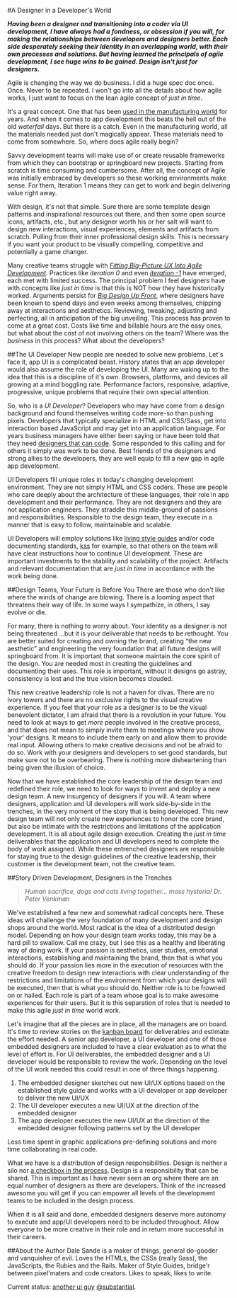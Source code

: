 #A Designer in a Developer's World

__*Having been a designer and transitioning into a coder via UI development, I have always had a fondness, or obsession if you will, for making the relationships between developers and designers better. Each side desperately seeking their identity in an overlapping world, with their own processes and solutions. But having learned the principals of agile development, I see huge wins to be gained. Design isn't just for designers.*__

Agile is changing the way we do business. I did a huge spec doc once. Once. Never to be repeated. I won't go into all the details about how agile works, I just want to focus on the lean agile concept of *just in time*.

It's a great concept. One that has been [used in the manufacturing world](http://goo.gl/C0xy4) for years. And when it comes to app development this beats the hell out of the old *waterfall* days. But there is a catch. Even in the manufacturing world, all the materials needed just don't magically appear. These materials need to come from somewhere. So, where does agile really begin? 

Savvy development teams will make use of or create reusable frameworks from which they can bootstrap or springboard new projects. Starting from scratch is time consuming and cumbersome. After all, the concept of Agile was initially embraced by developers so these working environments make sense. For them, Iteration 1 means they can get to work and begin delivering value right away.

With design, it's not that simple. Sure there are some template design patterns and inspirational resources out there, and then some open source icons, artifacts, etc., but any designer worth his or her salt will want to design new interactions, visual experiences, elements and artifacts from scratch. Pulling from their inner professional design skills. This is necessary if you want your product to be visually compelling, competitive and potentially a game changer.

Many creative teams struggle with *[Fitting Big-Picture UX Into Agile Development](http://goo.gl/gGmiA)*. Practices like *iteration 0* and even *[iteration -1](http://goo.gl/qgHGk)* have emerged, each met with limited success. The principal problem I feel designers have with concepts like *just in time* is that this is NOT how they have historically worked. Arguments persist for *[Big Design Up Front](http://goo.gl/nsyhB)*, where designers have been known to spend days and even weeks among themselves, chipping away at interactions and aesthetics. Reviewing, tweaking, adjusting and perfecting, all in anticipation of the big unveiling. This process has proven to come at a great cost. Costs like time and billable hours are the easy ones, but what about the cost of not involving others on the team? Where was the *business* in this process? What about the developers? 

##The UI Developer
New people are needed to solve new problems. Let's face it, app UI is a complicated beast. History states that an app developer would also assume the role of developing the UI. Many are waking up to the idea that this is a discipline of it's own. Browsers, platforms, and devices all growing at a mind boggling rate. Performance factors, responsive, adaptive, progressive, unique problems that require their own special attention. 

So, who is a *UI Developer*? Developers who may have come from a design background and found themselves writing code more-so than pushing pixels. Developers that typically specialize in HTML and CSS/Sass, get into interaction based JavaScript and may get into an application language. For years business managers have either been saying or have been told that they need [designers that can code](http://goo.gl/50arY). Some responded to this calling and for others it simply was work to be done. Best friends of the designers and strong allies to the developers, they are well equip to fill a new gap in agile app development.

UI Developers fill unique roles in today's changing development environment. They are not simply HTML and CSS coders. These are people who care deeply about the architecture of these languages, their role in app development and their performance. They are not designers and they are not application engineers. They straddle this middle-ground of passions and responsibilities. Responsible to the design team, they execute in a manner that is easy to follow, maintainable and scalable.

UI Developers will employ solutions like [living style guides](http://goo.gl/f5xgn) and/or code documenting standards, [kss](http://goo.gl/NwFrZ) for example, so that others on the team will have clear instructions how to continue UI development. These are important investments to the stability and scalability of the project. Artifacts and relevant documentation that are *just in time* in accordance with the work being done. 

##Design Teams, Your Future is Before You
There are those who don't like where the winds of change are blowing. There is a looming aspect that threatens their way of life. In some ways I sympathize, in others, I say evolve or die. 

For many, there is nothing to worry about. Your identity as a designer is not being threatened …but it is your deliverable that needs to be rethought. You are better suited for creating and owning the brand, creating “the new aesthetic” and engineering the very foundation that all future designs will springboard from. It is important that someone maintain the core spirit of the design. You are needed most in creating the guidelines and documenting their uses. This role is important, without it designs go astray, consistency is lost and the true vision becomes clouded.

This new creative leadership role is not a haven for divas. There are no ivory towers and there are no exclusive rights to the visual creative experience. If you feel that your role as a designer is to be the visual benevolent dictator, I am afraid that there is a revolution in your future. You need to look at ways to get *more* people involved in the creative process, and that does not mean to simply invite them to meetings where you show 'your' designs. It means to include them early on and allow them to provide real input. Allowing others to make creative decisions and not be afraid to do so. Work with your designers and developers to set good standards, but make sure not to be overbearing. There is nothing more disheartening than being given the illusion of choice.

Now that we have established the core leadership of the design team and redefined their role, we need to look for ways to invent and deploy a new design team. A new insurgency of designers if you will. A team where designers, application and UI developers will work side-by-side in the trenches, in the very moment of the story that is being developed. This new design team will not only create new experiences to honor the core brand, but also be intimate with the restrictions and limitations of the application development. It is all about agile design execution. Creating the *just in time* deliverables that the application and UI developers need to complete the body of work assigned. While these entrenched designers are responsible for staying true to the design guidelines of the creative leadership, their customer is the development team, not the creative team.

##Story Driven Development, Designers in the Trenches 
> *Human sacrifice, dogs and cats living together... mass hysteria!*
*Dr. Peter Venkman*

We've established a few new and somewhat radical concepts here. These ideas will challenge the very foundation of many development and design shops around the world. Most radical is the idea of a distributed design model. Depending on how your design team works today, this may be a hard pill to swallow. Call me crazy, but I see this as a healthy and liberating way of doing work. If your passion is aesthetics, user studies, emotional interactions, establishing and maintaining the brand, then that is what you should do. If your passion lies more in the execution of resources with the creative freedom to design new interactions with clear understanding of the restrictions and limitations of the environment from which your designs will be executed, then that is what you should do. Neither role is to be frowned on or hailed. Each role is part of a team whose goal is to make awesome experiences for their users. But it is this separation of roles that is needed to make this agile *just in time* world work. 

Let's imagine that all the pieces are in place, all the managers are on board. It's time to review stories on the [kanban board](http://en.wikipedia.org/wiki/Kanban_board) for deliverables and estimate the effort needed. A senior app developer, a UI developer and one of those embedded designers are included to have a clear evaluation as to what the level of effort is. For UI deliverables, the embedded designer and a UI developer would be responsible to review the work. Depending on the level of the UI work needed this could result in one of three things happening. 

1. The embedded designer sketches out new UI/UX options based on the established style guide and works with a UI developer or app developer to deliver the new UI/UX
1. The UI developer executes a new UI/UX at the direction of the embedded designer
1. The app developer executes the new UI/UX at the direction of the embedded designer following patterns set by the UI developer

Less time spent in graphic applications pre-defining solutions and more time collaborating in real code.

What we have is a distribution of design responsibilities. Design is neither a silo nor [a checkbox in the process](http://goo.gl/vfVbi). Design is a responsibility that can be shared. This is important as I have never seen an org where there are an equal number of designers as there are developers. Think of the increased awesome you will get if you can empower all levels of the development teams to be included in the design process.

When it is all said and done, embedded designers deserve more autonomy to execute and app/UI developers need to be included throughout. Allow everyone to be more creative in their role and in return more successful in their careers.

##About the Author
Dale Sande is a maker of things, general do-gooder and vanquisher of evil. Loves the HTMLs, the CSSs (really Sass), the JavaScripts, the Rubies and the Rails. Maker of Style Guides, bridge'r between pixel'maters and code creators. Likes to speak, likes to write.

Current status: [another ui guy](https://twitter.com/anotheruiguy) [@substantial](https://twitter.com/Substantial).